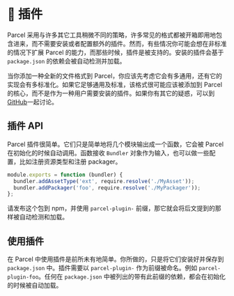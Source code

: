 # 🔌 插件

Parcel 采用与许多其它工具稍微不同的策略，许多常见的格式都被开箱即用地包含进来，而不需要安装或者配置额外的插件。然而，有些情况你可能会想在非标准的情况下扩展 Parcel 的能力，而那些时候，插件是被支持的。安装的插件会基于 `package.json` 的依赖会被自动检测并加载。

当你添加一种全新的文件格式到 Parcel，你应该先考虑它会有多通用，还有它的实现会有多标准化。如果它足够通用及标准，该格式很可能应该被添加到 Parcel 的核心，而不是作为一种用户需要安装的插件。如果你有其它的疑惑，可以到[GitHub](https://github.com/parcel-bundler/parcel/issues)一起讨论。


## 插件 API

Parcel 插件很简单。它们只是简单地将几个模块输出成一个函数，它会被 Parcel 在初始化的时候自动调用。函数接收 `Bundler` 对象作为输入，也可以做一些配置，比如注册资源类型和注册 packager。


```javascript
module.exports = function (bundler) {
  bundler.addAssetType('ext', require.resolve('./MyAsset'));
  bundler.addPackager('foo', require.resolve('./MyPackager'));
};
```

请发布这个包到 npm，并使用 `parcel-plugin-` 前缀，那它就会将后文提到的那样被自动检测和加载。

## 使用插件

在 Parcel 中使用插件是前所未有地简单。你所做的，只是将它们安装好并保存到 `package.json` 中。插件需要以 `parcel-plugin-` 作为前缀被命名。例如 `parcel-plugin-foo`。任何在 `package.json` 中被列出的带有此前缀的依赖，都会在初始化的时候被自动加载。
